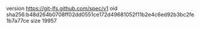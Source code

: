 version https://git-lfs.github.com/spec/v1
oid sha256:b48d264b0708ff02dd0551ce172d49681052f11b2e4c6ed92b3bc2fe1b7a77ce
size 19957
